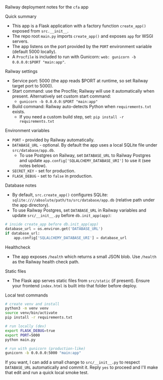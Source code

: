 Railway deployment notes for the `cfa` app

Quick summary

- This app is a Flask application with a factory function `create_app()` exposed from `src.__init__`.
- The repo root `main.py` imports `create_app()` and exposes `app` for WSGI servers.
- The app listens on the port provided by the `PORT` environment variable (default 5000 locally).
- A `Procfile` is included to run with Gunicorn: `web: gunicorn -b 0.0.0.0:$PORT "main:app"`.

Railway settings

- Service port: 5000 (the app reads $PORT at runtime, so set Railway target port to 5000).
- Start command: use the Procfile; Railway will use it automatically when present. Alternatively set custom start command:
  - `gunicorn -b 0.0.0.0:$PORT "main:app"`
- Build command: Railway auto-detects Python when `requirements.txt` exists.
  - If you need a custom build step, set: `pip install -r requirements.txt`

Environment variables

- `PORT` - provided by Railway automatically.
- `DATABASE_URL` - optional. By default the app uses a local SQLite file under `src/database/app.db`.
  - To use Postgres on Railway, set `DATABASE_URL` to Railway Postgres and update `app.config['SQLALCHEMY_DATABASE_URI']` to use it (see notes below).
- `SECRET_KEY` - set for production.
- `FLASK_DEBUG` - set to `false` in production.

Database notes

- By default, `src.create_app()` configures SQLite:
  `sqlite:////absolute/path/to/src/database/app.db` (relative path under the app directory).
- To use Railway Postgres, set `DATABASE_URL` in Railway variables and update `src/__init__.py` before `db.init_app(app)`:

```python
# inside create_app before db.init_app(app)
database_url = os.environ.get('DATABASE_URL')
if database_url:
    app.config['SQLALCHEMY_DATABASE_URI'] = database_url
```

Healthcheck

- The app exposes `/health` which returns a small JSON blob. Use `/health` as the Railway health check path.

Static files

- The Flask app serves static files from `src/static` (if present). Ensure your frontend `index.html` is built into that folder before deploy.

Local test commands

```bash
# create venv and install
python3 -m venv venv
source venv/bin/activate
pip install -r requirements.txt

# run locally (dev)
export FLASK_DEBUG=true
export PORT=5000
python main.py

# run with gunicorn (production-like)
gunicorn -b 0.0.0.0:5000 "main:app"
```

If you want, I can add a small change to `src/__init__.py` to respect `DATABASE_URL` automatically and commit it. Reply `yes` to proceed and I'll make that edit and run a quick local smoke test.
